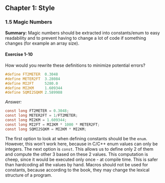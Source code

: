 ## Chapter 1: Style

### 1.5 Magic Numbers
**Summary:** Magic numbers should be extracted into constants/enum to easy readability and to prevent having to change a lot of code if something changes (for example an array size).

#### Exercise 1-10
How would you rewrite these definitions to minimize potential errors?
```c
#define FT2METER  0.3048
#define METER2FT  3.28084
#define MI2FT     5280.0
#define MI2KM     1.609344
#define SQMI2SQKM 2.589988
```
*Answer:*
```c
const long FT2METER = 0.3048;
const long METER2FT = 1/FT2METER;
const long MI2KM = 1.609344;
const long MI2FT = MI2KM * 1000 * METER2FT;
const long SQMI2SQKM = MI2KM * MI2KM;
```
The first option to look at when defining constants should be the `enum`. However, this won't work here, because in C/C++ enum values can only be integers.
The next option is `const`. This allows us to define only 2 of them and compute the other 3 based on these 2 values.
This computation is cheep, since it would be executed only once - at compile time.
This is safer than hardcoding all the values by hand.
Macros should not be used for constants, because according to the book, they may change the lexical structure of a program.